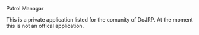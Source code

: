 Patrol Managar

This is a private application listed for the comunity of DoJRP. At the moment this is not an offical application. 



